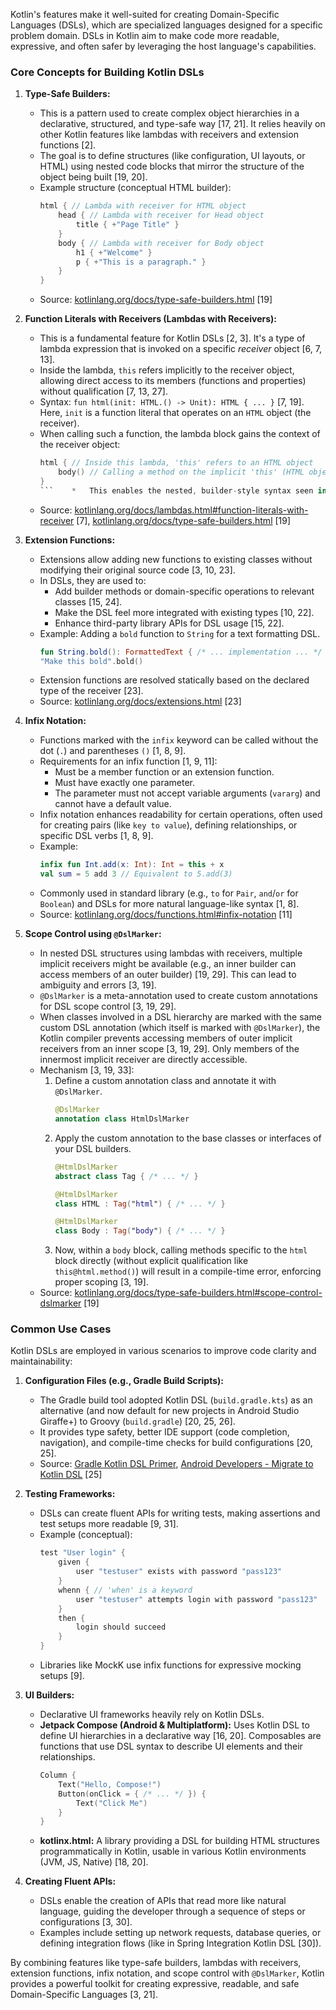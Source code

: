 Kotlin's features make it well-suited for creating Domain-Specific Languages (DSLs), which are specialized languages designed for a specific problem domain. DSLs in Kotlin aim to make code more readable, expressive, and often safer by leveraging the host language's capabilities.

### Core Concepts for Building Kotlin DSLs

1.  **Type-Safe Builders:**
    *   This is a pattern used to create complex object hierarchies in a declarative, structured, and type-safe way [17, 21]. It relies heavily on other Kotlin features like lambdas with receivers and extension functions [2].
    *   The goal is to define structures (like configuration, UI layouts, or HTML) using nested code blocks that mirror the structure of the object being built [19, 20].
    *   Example structure (conceptual HTML builder):
        ```kotlin
        html { // Lambda with receiver for HTML object
            head { // Lambda with receiver for Head object
                title { +"Page Title" }
            }
            body { // Lambda with receiver for Body object
                h1 { +"Welcome" }
                p { +"This is a paragraph." }
            }
        }
        ```
    *   Source: [kotlinlang.org/docs/type-safe-builders.html](https://kotlinlang.org/docs/type-safe-builders.html) [19]

2.  **Function Literals with Receivers (Lambdas with Receivers):**
    *   This is a fundamental feature for Kotlin DSLs [2, 3]. It's a type of lambda expression that is invoked on a specific *receiver* object [6, 7, 13].
    *   Inside the lambda, `this` refers implicitly to the receiver object, allowing direct access to its members (functions and properties) without qualification [7, 13, 27].
    *   Syntax: `fun html(init: HTML.() -> Unit): HTML { ... }` [7, 19]. Here, `init` is a function literal that operates on an `HTML` object (the receiver).
    *   When calling such a function, the lambda block gains the context of the receiver object:
        ```kotlin
        html { // Inside this lambda, 'this' refers to an HTML object
            body() // Calling a method on the implicit 'this' (HTML object)
        }
        ```    *   This enables the nested, builder-style syntax seen in type-safe builders [6, 7, 13].
    *   Source: [kotlinlang.org/docs/lambdas.html#function-literals-with-receiver](https://kotlinlang.org/docs/lambdas.html#function-literals-with-receiver) [7], [kotlinlang.org/docs/type-safe-builders.html](https://kotlinlang.org/docs/type-safe-builders.html) [19]

3.  **Extension Functions:**
    *   Extensions allow adding new functions to existing classes without modifying their original source code [3, 10, 23].
    *   In DSLs, they are used to:
        *   Add builder methods or domain-specific operations to relevant classes [15, 24].
        *   Make the DSL feel more integrated with existing types [10, 22].
        *   Enhance third-party library APIs for DSL usage [15, 22].
    *   Example: Adding a `bold` function to `String` for a text formatting DSL.
        ```kotlin
        fun String.bold(): FormattedText { /* ... implementation ... */ }
        "Make this bold".bold()
        ```
    *   Extension functions are resolved statically based on the declared type of the receiver [23].
    *   Source: [kotlinlang.org/docs/extensions.html](https://kotlinlang.org/docs/extensions.html) [23]

4.  **Infix Notation:**
    *   Functions marked with the `infix` keyword can be called without the dot (`.`) and parentheses `()` [1, 8, 9].
    *   Requirements for an infix function [1, 9, 11]:
        *   Must be a member function or an extension function.
        *   Must have exactly one parameter.
        *   The parameter must not accept variable arguments (`vararg`) and cannot have a default value.
    *   Infix notation enhances readability for certain operations, often used for creating pairs (like `key to value`), defining relationships, or specific DSL verbs [1, 8, 9].
    *   Example:
        ```kotlin
        infix fun Int.add(x: Int): Int = this + x
        val sum = 5 add 3 // Equivalent to 5.add(3)
        ```
    *   Commonly used in standard library (e.g., `to` for `Pair`, `and`/`or` for `Boolean`) and DSLs for more natural language-like syntax [1, 8].
    *   Source: [kotlinlang.org/docs/functions.html#infix-notation](https://kotlinlang.org/docs/functions.html#infix-notation) [11]

5.  **Scope Control using `@DslMarker`:**
    *   In nested DSL structures using lambdas with receivers, multiple implicit receivers might be available (e.g., an inner builder can access members of an outer builder) [19, 29]. This can lead to ambiguity and errors [3, 19].
    *   `@DslMarker` is a meta-annotation used to create custom annotations for DSL scope control [3, 19, 29].
    *   When classes involved in a DSL hierarchy are marked with the same custom DSL annotation (which itself is marked with `@DslMarker`), the Kotlin compiler prevents accessing members of outer implicit receivers from an inner scope [3, 19, 29]. Only members of the innermost implicit receiver are directly accessible.
    *   Mechanism [3, 19, 33]:
        1.  Define a custom annotation class and annotate it with `@DslMarker`.
            ```kotlin
            @DslMarker
            annotation class HtmlDslMarker
            ```
        2.  Apply the custom annotation to the base classes or interfaces of your DSL builders.
            ```kotlin
            @HtmlDslMarker
            abstract class Tag { /* ... */ }

            @HtmlDslMarker
            class HTML : Tag("html") { /* ... */ }

            @HtmlDslMarker
            class Body : Tag("body") { /* ... */ }
            ```
        3.  Now, within a `body` block, calling methods specific to the `html` block directly (without explicit qualification like `this@html.method()`) will result in a compile-time error, enforcing proper scoping [3, 19].
    *   Source: [kotlinlang.org/docs/type-safe-builders.html#scope-control-dslmarker](https://kotlinlang.org/docs/type-safe-builders.html#scope-control-dslmarker) [19]

### Common Use Cases

Kotlin DSLs are employed in various scenarios to improve code clarity and maintainability:

1.  **Configuration Files (e.g., Gradle Build Scripts):**
    *   The Gradle build tool adopted Kotlin DSL (`build.gradle.kts`) as an alternative (and now default for new projects in Android Studio Giraffe+) to Groovy (`build.gradle`) [20, 25, 26].
    *   It provides type safety, better IDE support (code completion, navigation), and compile-time checks for build configurations [20, 25].
    *   Source: [Gradle Kotlin DSL Primer](https://docs.gradle.org/current/userguide/kotlin_dsl.html), [Android Developers - Migrate to Kotlin DSL](https://developer.android.com/studio/build/migrate-to-kotlin-dsl) [25]

2.  **Testing Frameworks:**
    *   DSLs can create fluent APIs for writing tests, making assertions and test setups more readable [9, 31].
    *   Example (conceptual):
        ```kotlin
        test "User login" {
            given {
                user "testuser" exists with password "pass123"
            }
            whenn { // 'when' is a keyword
                user "testuser" attempts login with password "pass123"
            }
            then {
                login should succeed
            }
        }
        ```
    *   Libraries like MockK use infix functions for expressive mocking setups [9].

3.  **UI Builders:**
    *   Declarative UI frameworks heavily rely on Kotlin DSLs.
    *   **Jetpack Compose (Android & Multiplatform):** Uses Kotlin DSL to define UI hierarchies in a declarative way [16, 20]. Composables are functions that use DSL syntax to describe UI elements and their relationships.
        ```kotlin
        Column {
            Text("Hello, Compose!")
            Button(onClick = { /* ... */ }) {
                Text("Click Me")
            }
        }
        ```
    *   **kotlinx.html:** A library providing a DSL for building HTML structures programmatically in Kotlin, usable in various Kotlin environments (JVM, JS, Native) [18, 20].

4.  **Creating Fluent APIs:**
    *   DSLs enable the creation of APIs that read more like natural language, guiding the developer through a sequence of steps or configurations [3, 30].
    *   Examples include setting up network requests, database queries, or defining integration flows (like in Spring Integration Kotlin DSL [30]).

By combining features like type-safe builders, lambdas with receivers, extension functions, infix notation, and scope control with `@DslMarker`, Kotlin provides a powerful toolkit for creating expressive, readable, and safe Domain-Specific Languages [3, 21].